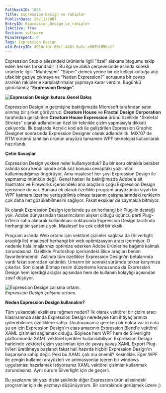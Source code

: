 ```yaml
---
FallbackID: 1855
Title: Expression Design ve rakipler
PublishDate: 20/11/2007
EntryID: Expression_Design_ve_rakipler
IsActive: True
Section: software
MinutesSpent: 0
Tags: Expression Design
old.EntryID: 4918cfdc-60cf-448f-8a1c-e6859205bc2f
---
```

Expression Studio ailesindeki ürünlerle ilgili "özel" alakamı blogumu
takip eden herkes farkındadır :) Bu ilgi ve alaka çerçevesinde aslında
sürekli ürünlerle ilgili "Muhteşem" "Süper" demek yerine bir de kelleyi
koltuğa alıp ufak bir geziye çıkmaya ve "Neden Expression?" sorusuna bir
cevap ararken rakiplerle karşılaştırmalar yapmaya karar verdim. Bugünkü
gönüllümüz "**Expression Design**".

**![Expression Design
kutusu.](media/Expression_Design_ve_rakipler/19112007_1.jpg)Genel
Bakış**

Expression Design'ın geçmişine baktığımızda Microsoft tarafından satın
alınmış bir şirket görüyoruz. **Creature House** ve **Fractal Design
Corporation** tarafından geliştirilen **Creature House Expression**
ürünü özellikle "Skeletal Strokes" olarak adlandırılan özel bir teknikle
çizim yapmasıyla dikkati çekiyordu. İlk başlarda Acrylic kod adı ile
geliştirilen Expression Graphic Designer sonrasında Expression Designer
olarak adlandırıldı. MIX'07'de RTM sürümü tanıtılan ürünün arayüzü
tamamen WPF teknolojisi kullanılarak hazırlandı.

**Çetin Savaşlar**

Expression Design yokken neler kullanıyorduk? Bu bir soru olmakla
beraber aslında soru kendi içinde artık söz konusu cevaptaki yazılımları
kullanmadığımızı öngörüyor. Ama maalesef her şeyi Expression Design ile
yapmamız mümkün değil. Genel hatları ile baktığımızda Adobe'a ait
Illustrator ve Fireworks içerisindeki ana araçların çoğu Expression
Design içerisinde de var. Bunlara ek olarak özellikle program arayüzünün
siyah bir WPF katmanı üzerine yerleştirilmiş olması tasarım
çalışmalarındaki renklerin çok daha net gözükebilmesini sağlıyor. Fakat
eksikler de saymakla bitmiyor.

İlk olarak Expression Design içerisinde şu an herhangi bir Plug-In
desteği yok. Adobe dünyasından tasarımcıların alışkın olduğu üçüncü
parti Plug-In'lerin satın alınarak kullanılması noktasında Expression
Design tarafında herhangi bir şansınız yok. Maalesef bu çok ciddi bir
eksik.

Program aslında Web ortamı için vektörel çizimler sağlasa da
(Silverlight aracılığı ile) maalesef herhangi bir web optimizasyon aracı
içermiyor. O nedenle hala imajlarınızı optimize ederken Adobe ürünlerine
bağımlı kalmak zorundasınız. Özellikle Photoshop içerisindeki Slice
araçları benim favorilerimdendi. Aslında tüm özellikler Expression
Design'ın betalarında vardı fakat sonradan kaldırıldı. Umarım bir
sonraki sürümde tekrar karşımıza çıkarlar. Son olarak Bitmap resim
düzenleme konusunda da Expression Design hem içerdiği araçlar açısından
hem de kullanım kolaylığı açısından zayıf düşüyor.

![Expression Design çalışma
ortamı.](media/Expression_Design_ve_rakipler/19112007_2.png)\
*Expression Design çalışma ortamı.*

**Neden Expression Design kullanalım?**

Tüm yukarıdaki eksiklere rağmen neden? İlk olarak vektörel bir çizim
aracı klasmanında aslında Expression Design neredeyse tüm
ihtiyaçlarımızı giderebilecek özelliklere sahip. Unutmamamız gereken bir
nokta var ki o da şu an için Expression Design'ın esas amacının
Expression Blend'e vektörel XAML çizimleri sağlamak olduğu. Böylece hem
WPF hem de Silverlight plaftormunda XAML vektörel içerikler
kullanılabiliyor. Expression Design haricinde vektörel çizim yazılımları
için de yavaş yavaş XAML Export Plug-In'leri üretilmeye başlandı fakat
hali hazırda hiçbiri Expression Design'ın başarısına sahip değil. Peki
bu XAML çok mu önemli? Kesinlikle. Eğer WPF ile zengin kullanıcı
arayüzleri ve animasyonlar içeren bir windows uygulaması hazırlamak
istiyorsanız XAML vektörel çizimler kullanmak zorundasınız. Aynı durum
Silverlight için de geçerli.

Bu yazılarımı bir yazı dizisi şeklinde diğer Expression ürün ailesindeki
programlar için de yazmayı düşünüyorum. Bir sonrakinde görüşmek üzere ;)


